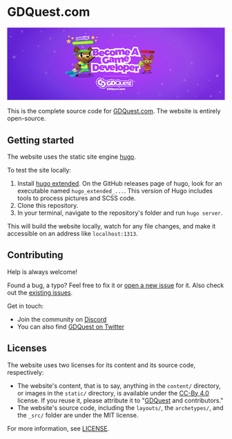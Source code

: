 # GDQuest.com

![Website banner image](content/about/img/social-banner.png)

This is the complete source code for [GDQuest.com](http://gdquest.com/). The website is entirely open-source.

## Getting started

The website uses the static site engine [hugo](https://gohugo.io).

To test the site locally:

1. Install [hugo extended](https://github.com/gohugoio/hugo/releases). On the GitHub releases page of hugo, look for an executable named `hugo_extended_...`. This version of Hugo includes tools to process pictures and SCSS code.
1. Clone this repository.
1. In your terminal, navigate to the repository's folder and run `hugo server`.

This will build the website locally, watch for any file changes, and make it accessible on an address like `localhost:1313`.

## Contributing

Help is always welcome!

Found a bug, a typo? Feel free to fix it or [open a new issue](issues/new) for it. Also check out the [existing issues](issues).

Get in touch:

- Join the community on [Discord](https://discord.gg/CHYVgar)
- You can also find [GDQuest on Twitter](https://twitter.com/NathanGDQuest)

## Licenses

The website uses two licenses for its content and its source code, respectively:

- The website's content, that is to say, anything in the `content/` directory, or images in the `static/` directory, is available under the [CC-By 4.0](https://creativecommons.org/licenses/by/4.0/) license. If you reuse it, please attribute it to "[GDQuest](http://gdquest.com/) and contributors."
- The website's source code, including the `layouts/`, the `archetypes/`, and the `_src/` folder are under the MIT license.

For more information, see [LICENSE](LICENSE).
